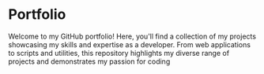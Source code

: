 # Portfolio
Welcome to my GitHub portfolio! Here, you'll find a collection of my projects showcasing my skills and expertise as a developer. From web applications to scripts and utilities, this repository highlights my diverse range of projects and demonstrates my passion for coding
